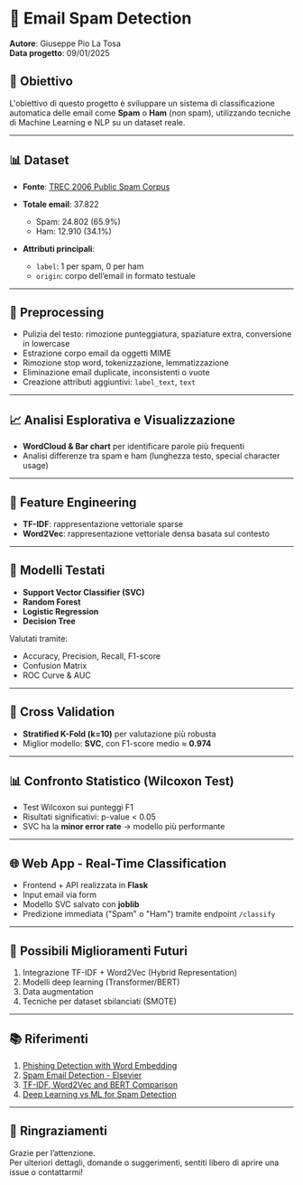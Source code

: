 # 📧 Email Spam Detection  
**Autore**: Giuseppe Pio La Tosa  
**Data progetto**: 09/01/2025

## 🎯 Obiettivo

L'obiettivo di questo progetto è sviluppare un sistema di classificazione automatica delle email come **Spam** o **Ham** (non spam), utilizzando tecniche di Machine Learning e NLP su un dataset reale.

---

## 📊 Dataset

- **Fonte**: [TREC 2006 Public Spam Corpus](https://plg.uwaterloo.ca/cgi-bin/cgiwrap/gvcormac/foo06)
- **Totale email**: 37.822  
  - Spam: 24.802 (65.9%)  
  - Ham: 12.910 (34.1%)

- **Attributi principali**:  
  - `label`: 1 per spam, 0 per ham  
  - `origin`: corpo dell’email in formato testuale

---

## 🧹 Preprocessing

- Pulizia del testo: rimozione punteggiatura, spaziature extra, conversione in lowercase
- Estrazione corpo email da oggetti MIME
- Rimozione stop word, tokenizzazione, lemmatizzazione
- Eliminazione email duplicate, inconsistenti o vuote
- Creazione attributi aggiuntivi: `label_text`, `text`

---

## 📈 Analisi Esplorativa e Visualizzazione

- **WordCloud & Bar chart** per identificare parole più frequenti
- Analisi differenze tra spam e ham (lunghezza testo, special character usage)

---

## 🧠 Feature Engineering

- **TF-IDF**: rappresentazione vettoriale sparse
- **Word2Vec**: rappresentazione vettoriale densa basata sul contesto

---

## 🤖 Modelli Testati

- **Support Vector Classifier (SVC)**
- **Random Forest**
- **Logistic Regression**
- **Decision Tree**

Valutati tramite:
- Accuracy, Precision, Recall, F1-score
- Confusion Matrix
- ROC Curve & AUC

---

## 🔁 Cross Validation

- **Stratified K-Fold (k=10)** per valutazione più robusta  
- Miglior modello: **SVC**, con F1-score medio ≈ **0.974**

---

## 📊 Confronto Statistico (Wilcoxon Test)

- Test Wilcoxon sui punteggi F1
- Risultati significativi: p-value < 0.05
- SVC ha la **minor error rate** → modello più performante

---

## 🌐 Web App - Real-Time Classification

- Frontend + API realizzata in **Flask**
- Input email via form
- Modello SVC salvato con **joblib**
- Predizione immediata ("Spam" o "Ham") tramite endpoint `/classify`

---

## 🚀 Possibili Miglioramenti Futuri

1. Integrazione TF-IDF + Word2Vec (Hybrid Representation)  
2. Modelli deep learning (Transformer/BERT)  
3. Data augmentation  
4. Tecniche per dataset sbilanciati (SMOTE)

---

## 📚 Riferimenti

1. [Phishing Detection with Word Embedding](https://www.researchgate.net/publication/360456225)  
2. [Spam Email Detection - Elsevier](https://www.sciencedirect.com/science/article/pii/S1877050921007493)  
3. [TF-IDF, Word2Vec and BERT Comparison](https://www.sciencedirect.com/org/science/article/pii/S1546221824008117)  
4. [Deep Learning vs ML for Spam Detection](https://www.techrxiv.org/users/802623/articles/1187484)

---

## 🙏 Ringraziamenti

Grazie per l’attenzione.  
Per ulteriori dettagli, domande o suggerimenti, sentiti libero di aprire una issue o contattarmi!
